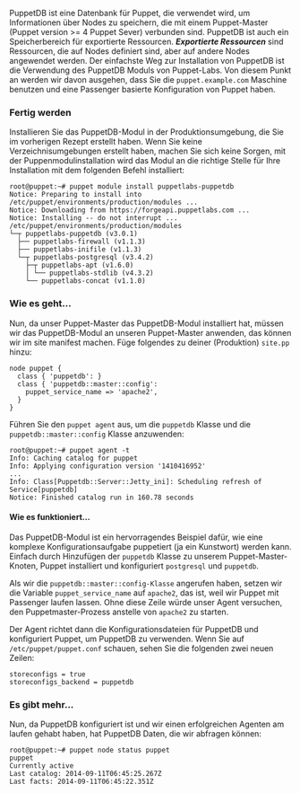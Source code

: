 PuppetDB ist eine Datenbank für Puppet, die verwendet wird, um Informationen über Nodes zu speichern, die mit einem Puppet-Master \(Puppet version &gt;= 4 Puppet Sever\) verbunden sind. 
PuppetDB ist auch ein Speicherbereich für exportierte Ressourcen. 
**_Exportierte Ressourcen_** sind Ressourcen, die auf Nodes definiert sind, aber auf andere Nodes angewendet werden.
Der einfachste Weg zur Installation von PuppetDB ist die Verwendung des PuppetDB Moduls von Puppet-Labs. Von diesem Punkt an werden wir davon ausgehen, dass Sie die `puppet.example.com` Maschine benutzen und eine Passenger basierte Konfiguration von Puppet haben.

### Fertig werden

Installieren Sie das PuppetDB-Modul in der Produktionsumgebung, die Sie im vorherigen Rezept erstellt haben. 
Wenn Sie keine Verzeichnisumgebungen erstellt haben, machen Sie sich keine Sorgen, mit der Puppenmodulinstallation wird das Modul an die richtige Stelle für Ihre Installation mit dem folgenden Befehl installiert:

```
root@puppet:~# puppet module install puppetlabs-puppetdb
Notice: Preparing to install into /etc/puppet/environments/production/modules ...
Notice: Downloading from https://forgeapi.puppetlabs.com ...
Notice: Installing -- do not interrupt ...
/etc/puppet/environments/production/modules
└─┬ puppetlabs-puppetdb (v3.0.1)
  ├── puppetlabs-firewall (v1.1.3)
  ├── puppetlabs-inifile (v1.1.3)
  └─┬ puppetlabs-postgresql (v3.4.2)
    ├─┬ puppetlabs-apt (v1.6.0)
    │ └── puppetlabs-stdlib (v4.3.2)
    └── puppetlabs-concat (v1.1.0)
```

### Wie es geht...

Nun, da unser Puppet-Master das PuppetDB-Modul installiert hat, müssen wir das PuppetDB-Modul an unseren Puppet-Master anwenden, das können wir im site manifest machen. 
Füge folgendes zu deiner \(Produktion\) `site.pp` hinzu:

```
node puppet {
  class { 'puppetdb': }
  class { 'puppetdb::master::config': 
    puppet_service_name => 'apache2',
  }
}
```

Führen Sie den `puppet agent` aus, um die `puppetdb` Klasse und die `puppetdb::master::config` Klasse anzuwenden:

```
root@puppet:~# puppet agent -t
Info: Caching catalog for puppet
Info: Applying configuration version '1410416952'
...
Info: Class[Puppetdb::Server::Jetty_ini]: Scheduling refresh of Service[puppetdb]
Notice: Finished catalog run in 160.78 seconds

```

#### Wie es funktioniert...

Das PuppetDB-Modul ist ein hervorragendes Beispiel dafür, wie eine komplexe Konfigurationsaufgabe puppetiert \(ja ein Kunstwort\) werden kann. 
Einfach durch Hinzufügen der `puppetdb` Klasse zu unserem Puppet-Master-Knoten, Puppet installiert und konfiguriert `postgresql` und `puppetdb`.

Als wir die `puppetdb::master::config-Klasse` angerufen haben, setzen wir die Variable `puppet_service_name` auf `apache2`, das ist, weil wir Puppet mit Passenger laufen lassen. 
Ohne diese Zeile würde unser Agent versuchen, den Puppetmaster-Prozess anstelle von `apache2` zu starten.

Der Agent richtet dann die Konfigurationsdateien für PuppetDB und konfiguriert Puppet, um PuppetDB zu verwenden. Wenn Sie auf `/etc/puppet/puppet.conf` schauen, sehen Sie die folgenden zwei neuen Zeilen:

```
storeconfigs = true
storeconfigs_backend = puppetdb
```

### Es gibt mehr...

Nun, da PuppetDB konfiguriert ist und wir einen erfolgreichen Agenten am laufen gehabt haben, hat PuppetDB Daten, die wir abfragen können:

```
root@puppet:~# puppet node status puppet
puppet
Currently active
Last catalog: 2014-09-11T06:45:25.267Z
Last facts: 2014-09-11T06:45:22.351Z
```

